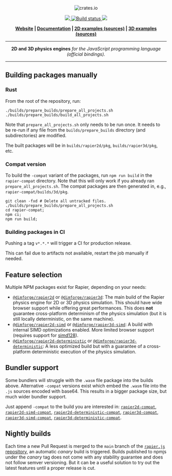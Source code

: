 <p align="center">
  <img src="https://www.rapier.rs/img/rapier_logo_color_textpath_dark.svg" alt="crates.io">
</p>
<p align="center">
    <a href="https://discord.gg/vt9DJSW">
        <img src="https://img.shields.io/discord/507548572338880513.svg?logo=discord&colorB=7289DA">
    </a>
    <a href="https://github.com/dimforge/rapier.js/actions">
        <img src="https://github.com/dimforge/rapier.js/workflows/main/badge.svg" alt="Build status">
    </a>
    <a href="https://opensource.org/licenses/Apache-2.0">
        <img src="https://img.shields.io/badge/License-Apache%202.0-blue.svg">
    </a>
</p>
<p align = "center">
    <strong>
        <a href="https://rapier.rs">Website</a> | <a href="https://rapier.rs/docs/">Documentation</a> |
        <a href="https://github.com/dimforge/rapier.js/tree/master/testbed2d/src/demos">2D examples (sources)</a> | 
        <a href="https://github.com/dimforge/rapier.js/tree/master/testbed3d/src/demos">3D examples (sources)</a>
    </strong>
</p>

---

<p align = "center">
<b>2D and 3D physics engines</b>
<i>for the JavaScript programming language (official bindings).</i>
</p>

---

## Building packages manually

### Rust

From the root of the repository, run:

```shell
./builds/prepare_builds/prepare_all_projects.sh
./builds/prepare_builds/build_all_projects.sh
```

Note that `prepare_all_projects.sh` only needs to be run once. It needs to be re-run if any file from the
`builds/prepare_builds` directory (and subdirectories) are modified.

The built packages will be in `builds/rapier2d/pkg`, `builds/rapier3d/pkg`, etc.

### Compat version

To build the `-compat` variant of the
packages, run `npm run build` in the `rapier-compat` directory. Note that this will only work if you already ran
`prepare_all_projects.sh`. The compat packages are then generated in, e.g., `rapier-compat/builds/3d/pkg`.

```shell
git clean -fxd # Delete all untracked files.
./builds/prepare_builds/prepare_all_projects.sh
cd rapier-compat;
npm ci;
npm run build;
```

### Building packages in CI

Pushing a tag `v*.*.*` will trigger a CI for production release.

This can fail due to artifacts not available, restart the job manually if needed.

## Feature selection

Multiple NPM packages exist for Rapier, depending on your needs:
- [`@dimforge/rapier2d`](https://www.npmjs.com/package/@dimforge/rapier2d) or
  [`@dimforge/rapier3d`](https://www.npmjs.com/package/@dimforge/rapier3d):
  The main build of the Rapier physics engine for 2D or 3D physics simulation. This should have wide browser
  support while offering great performances. This does **not** guarantee cross-platform determinism of the physics
  simulation (but it is still locally deterministic, on the same machine).
- [`@dimforge/rapier2d-simd`](https://www.npmjs.com/package/@dimforge/rapier2d-simd) or
  [`@dimforge/rapier3d-simd`](https://www.npmjs.com/package/@dimforge/rapier3d-simd):
  A build with internal SIMD optimizations enabled. More limited browser support (requires support for [simd128](https://caniuse.com/?search=simd)).
- [`@dimforge/rapier2d-deterministic`](https://www.npmjs.com/package/@dimforge/rapier2d-deterministic) or
  [`@dimforge/rapier3d-deterministic`](https://www.npmjs.com/package/@dimforge/rapier3d-deterministic):
  A less optimized build but with a guarantee of a cross-platform deterministic execution of the physics simulation.

## Bundler support

Some bundlers will struggle with the `.wasm` file package into the builds above. Alternative `-compat` versions exist
which embed the `.wasm` file into the `.js` sources encoded with base64. This results in a bigger package size, but
much wider bundler support.

Just append `-compat` to the build you are interested in:
[`rapier2d-compat`](https://www.npmjs.com/package/@dimforge/rapier2d-compat),
[`rapier2d-simd-compat`](https://www.npmjs.com/package/@dimforge/rapier2d-simd-compat),
[`rapier2d-deterministic-compat`](https://www.npmjs.com/package/@dimforge/rapier2d-deterministic-compat),
[`rapier3d-compat`](https://www.npmjs.com/package/@dimforge/rapier3d-compat),
[`rapier3d-simd-compat`](https://www.npmjs.com/package/@dimforge/rapier3d-simd-compat),
[`rapier3d-deterministic-compat`](https://www.npmjs.com/package/@dimforge/rapier3d-deterministic-compat).

## Nightly builds

Each time a new Pull Request is merged to the `main` branch of the [`rapier.js` repository](https://github.com/dimforge/rapier.js),
an automatic _canary_ build is triggered. Builds published to npmjs under the _canary_ tag does not come with any
stability guarantee and does not follow semver versioning. But it can be a useful solution to try out the latest
features until a proper release is cut.